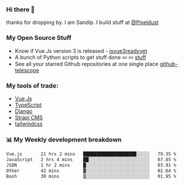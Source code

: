 ### Hi there 👋

thanks for dropping by.
I am Sandip. I build stuff at [@Pixeldust](github.com/pixeldust-in/)

###  **My Open Source Stuff**

 - Know if Vue Js version 3 is released -  [isvue3readyyet](https://github.com/sandiprb/isvue3readyyet)
 - A bunch of Python scripts to get stuff done 💤 💤 [stuff](https://github.com/sandiprb/stuff)
 - See all your starred Github repositories at one single place [github-telescope](https://github.com/sandiprb/github-telescope)



###  **My tools of trade:**
 - [Vue Js](https://github.com/vuejs/vue/)
 - [TypeScript](https://github.com/microsoft/TypeScript)
 - [Django](github.com/django/django)
 - [Strapi CMS](github.com/strapi/strapi)
 - [tailwindcss](https://github.com/tailwindlabs/tailwindcss)


###  📊 **My Weekly development breakdown**
<!--START_SECTION:waka-->

```txt
Vue.js       21 hrs 2 mins   ████████████████████░░░░░   79.35 %
JavaScript   2 hrs 4 mins    ██░░░░░░░░░░░░░░░░░░░░░░░   07.85 %
JSON         1 hr 2 mins     █░░░░░░░░░░░░░░░░░░░░░░░░   03.91 %
Other        42 mins         ▓░░░░░░░░░░░░░░░░░░░░░░░░   02.64 %
Bash         30 mins         ▒░░░░░░░░░░░░░░░░░░░░░░░░   01.95 %
```

<!--END_SECTION:waka-->
